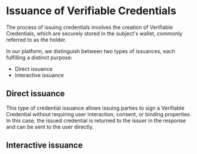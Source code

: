 # Issuance of Verifiable Credentials

The process of issuing credentials involves the creation of Verifiable Credentials, which are securely stored in the subject's wallet, commonly referred to as the holder.

In our platform, we distinguish between two types of issuances, each fulfilling a distinct purpose:

- Direct issuance
- Interactive issuance

## Direct issuance

This type of credential issuance allows issuing parties to sign a Verifiable Credential without requiring user interaction, consent, or binding properties. In this case, the issued credential is returned to the issuer in the response and can be sent to the user directly.

## Interactive issuance
